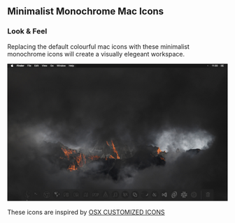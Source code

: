 ## Minimalist Monochrome Mac Icons

### Look & Feel
Replacing the default colourful mac icons with these minimalist monochrome icons will create a visually elegeant workspace.

<p align="center">
<img alt="Minimalist Monochrome Mac Icons" src="images/Desktop.png"/>
</p>

These icons are inspired by [OSX CUSTOMIZED ICONS](https://www.fadyucf.com/osx-dock-icons)
